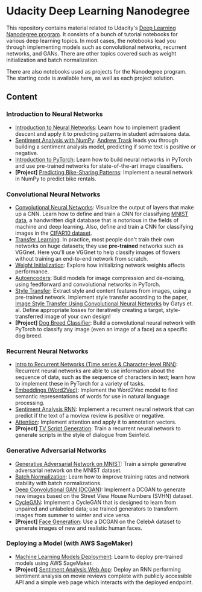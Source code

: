 # Udacity Deep Learning Nanodegree

This repository contains material related to Udacity's [Deep Learning Nanodegree program](https://www.udacity.com/course/deep-learning-nanodegree--nd101). It consists of a bunch of tutorial notebooks for various deep learning topics. In most cases, the notebooks lead you through implementing models such as convolutional networks, recurrent networks, and GANs. There are other topics covered such as weight initialization and batch normalization.

There are also notebooks used as projects for the Nanodegree program. The starting code is available here, as well as each project solution.

## Content

### Introduction to Neural Networks

* [Introduction to Neural Networks](https://github.com/mmmacmp/udacity-deep-learning-nanodegree/tree/main/intro-neural-networks): Learn how to implement gradient descent and apply it to predicting patterns in student admissions data.
* [Sentiment Analysis with NumPy](https://github.com/mmmacmp/udacity-deep-learning-nanodegree/tree/master/sentiment-analysis-network): [Andrew Trask](http://iamtrask.github.io/) leads you through building a sentiment analysis model, predicting if some text is positive or negative.
* [Introduction to PyTorch](https://github.com/mmmacmp/udacity-deep-learning-nanodegree/tree/master/intro-to-pytorch): Learn how to build neural networks in PyTorch and use pre-trained networks for state-of-the-art image classifiers.
* **[Project]** [Predicting Bike-Sharing Patterns](https://github.com/mmmacmp/udacity-deep-learning-nanodegree/tree/master/project-bikesharing): Implement a neural network in NumPy to predict bike rentals.

### Convolutional Neural Networks

* [Convolutional Neural Networks](https://github.com/mmmacmp/udacity-deep-learning-nanodegree/tree/master/convolutional-neural-networks): Visualize the output of layers that make up a CNN. Learn how to define and train a CNN for classifying [MNIST data](https://en.wikipedia.org/wiki/MNIST_database), a handwritten digit database that is notorious in the fields of machine and deep learning. Also, define and train a CNN for classifying images in the [CIFAR10 dataset](https://www.cs.toronto.edu/~kriz/cifar.html).
* [Transfer Learning](https://github.com/mmmacmp/udacity-deep-learning-nanodegree/tree/master/transfer-learning). In practice, most people don't train their own networks on huge datasets; they use **pre-trained** networks such as VGGnet. Here you'll use VGGnet to help classify images of flowers without training an end-to-end network from scratch.
* [Weight Initialization](https://github.com/mmmacmp/udacity-deep-learning-nanodegree/tree/master/weight-initialization): Explore how initializing network weights affects performance.
* [Autoencoders](https://github.com/mmmacmp/udacity-deep-learning-nanodegree/tree/master/autoencoder): Build models for image compression and de-noising, using feedforward and convolutional networks in PyTorch.
* [Style Transfer](https://github.com/mmmacmp/udacity-deep-learning-nanodegree/tree/master/style-transfer): Extract style and content features from images, using a pre-trained network. Implement style transfer according to the paper, [Image Style Transfer Using Convolutional Neural Networks](https://www.cv-foundation.org/openaccess/content_cvpr_2016/papers/Gatys_Image_Style_Transfer_CVPR_2016_paper.pdf) by Gatys et. al. Define appropriate losses for iteratively creating a target, style-transferred image of your own design!
* **[Project]** [Dog Breed Classifier](https://github.com/mmmacmp/udacity-deep-learning-nanodegree/tree/master/project-dog-classification): Build a convolutional neural network with PyTorch to classify any image (even an image of a face) as a specific dog breed.

### Recurrent Neural Networks

* [Intro to Recurrent Networks (Time series & Character-level RNN)](https://github.com/mmmacmp/udacity-deep-learning-nanodegree/tree/master/recurrent-neural-networks): Recurrent neural networks are able to use information about the sequence of data, such as the sequence of characters in text; learn how to implement these in PyTorch for a variety of tasks.
* [Embeddings (Word2Vec)](https://github.com/mmmacmp/udacity-deep-learning-nanodegree/tree/master/word2vec-embeddings): Implement the Word2Vec model to find semantic representations of words for use in natural language processing.
* [Sentiment Analysis RNN](https://github.com/mmmacmp/udacity-deep-learning-nanodegree/tree/master/sentiment-rnn): Implement a recurrent neural network that can predict if the text of a moview review is positive or negative.
* [Attention](https://github.com/mmmacmp/udacity-deep-learning-nanodegree/tree/master/attention): Implement attention and apply it to annotation vectors.
* **[Project]** [TV Script Generation](https://github.com/mmmacmp/udacity-deep-learning-nanodegree/tree/master/project-tv-script-generation): Train a recurrent neural network to generate scripts in the style of dialogue from Seinfeld.

### Generative Adversarial Networks

* [Generative Adversarial Network on MNIST](https://github.com/mmmacmp/udacity-deep-learning-nanodegree/tree/master/gan-mnist): Train a simple generative adversarial network on the MNIST dataset.
* [Batch Normalization](https://github.com/mmmacmp/udacity-deep-learning-nanodegree/tree/master/batch-norm): Learn how to improve training rates and network stability with batch normalizations.
* [Deep Convolutional GAN (DCGAN)](https://github.com/mmmacmp/udacity-deep-learning-nanodegree/tree/master/dcgan-svhn): Implement a DCGAN to generate new images based on the Street View House Numbers (SVHN) dataset.
* [CycleGAN](https://github.com/mmmacmp/udacity-deep-learning-nanodegree/tree/master/cycle-gan): Implement a CycleGAN that is designed to learn from unpaired and unlabeled data; use trained generators to transform images from summer to winter and vice versa.
* **[Project]** [Face Generation](https://github.com/mmmacmp/udacity-deep-learning-nanodegree/tree/master/project-face-generation): Use a DCGAN on the CelebA dataset to generate images of new and realistic human faces.

### Deploying a Model (with AWS SageMaker)

* [Machine Learning Models Deployment](https://github.com/mmmacmp/udacity-deep-learning-nanodegree/tree/master/sagemaker-deployment): Learn to deploy pre-trained models using AWS SageMaker.
* **[Project]** [Sentiment Analysis Web App](https://github.com/mmmacmp/udacity-deep-learning-nanodegree/tree/master/sagemaker-deployment/Project): Deploy an RNN performing sentiment analysis on movie reviews complete with publicly accessible API and a simple web page which interacts with the deployed endpoint.